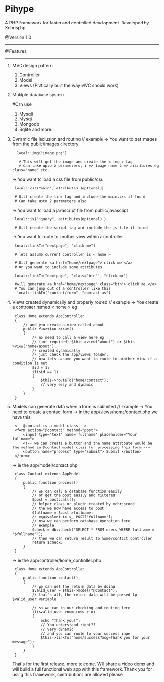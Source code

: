 <h1> Pihype </h1>
A PHP Framework for faster and controlled development.
Developed by Xchrisphp

@Version 1.0
************

@Features
*********

1. MVC design pattern
	
	1. Controller 
	2. Model
	3. Views
	(Pratically built the way MVC should work)

2. Multiple database system
	
	#Can use
	 1. Mysqli
	 2. Mysql
	 3. Mongodb
	 4. Sqlite
	and more..

3. Dynamic file inclusion and routing
	// example
	-> You want to get images from the public/images directory
		
		 local::img("image.png")
		  
		  # This will get the image and create the < img > tag
		  # Can take upto 2 parameters, 1 => image name 2 => attributes eg class="name" etc.

	-> You want to load a css file from public/css
		
		local::css("main", attributes (optional))
		
		# Will create the link tag and include the main.css if found
		# Can take upto 2 parameters also

	-> You want to load a javascript file from public/javascript
		
		local::js("jquery", attributes(optional) )
		
		# Will create the script tag and include the js file if found

	-> You want to route to another view within a controller 
		
		local::linkTo("nextpage", "click me")
		
		# lets assume current controller is < home >
		
		# Will generate <a href="home/nextpage"> click me </a>
		# Or you want to include some attributes
		
		local::linkTo("nextpage", 'class="btn"', "click me")
		
		#will generate <a href="home/nextpage" class="btn"> click me </a>
		# You can jump out of a controller like this
		 local::linkTo("contact/form", "contact us")

4. Views created dynamically and properly routed
	// example
	-> You create a controller named < home > eg

		class Home extends AppController
		{
			// and you create a view called about
			public function about()
			{
				// no need to call a view here eg
				// (not required) $this->view("about") or $this->view("home/about")
				// created dynamically
				// just check the app/views folder.
				// now lets assume you want to route to another view if a condition is met
				$id = 1;
				if($id == 1)
				{
					$this->routeTo("home/contact");
					// very easy and dynamic
				}
			}
		}

5. Models can generate data when a form is submited
	// example
	-> You need to create a contact form
	-> in the app/views/home/contact.php we have this

		<-- @contact is a model class -->
		<form action="@contact" method="post">
			<input type="text" name='fullname' placeholder="Your fullname">
			<!-- we can create a button and the name attribute would be the method in @contact model class for processing this form -->
			<button name="process" type="submit"> Submit </button>
		</form>

	-> in the app/model/contact.php

		class Contact extends AppModel
		{
			public function process()
			{
				// we can call a database function easily 
				// or get the post easily and filtered
				$post = post::all(); 
				// helper class or plugin created by xchriscode
				// the we now have access to post
				$fullname = $post->fullname;
				// equivalent to $_ POST['fullname'];
				// now we can perform database operation here
				// example
				$check = db::check("SELECT * FROM users WHERE fullname = '$fullname'");
				// then we can return result to home/contact controller
				return $check;
			}
		}

	-> in the app/controller/home_controller.php 

		class Home extends AppController
		{
			public function contact()
			{
				// we can get the return data by doing
				$valid_user = $this->model("@contact");
				// that's all, the return data will be passed tp $valid_user variable

				// so we can do our checking and routing here
				if($valid_user->num_rows > 0)
				{
					echo "Thank you!";
					// You understand right?? 
					// very dynamic 
					// and you can route to your success page
					$this->linkTo("home/success?msg=Thank you for your message");
				}
			}
		}
		

	That's for the first release, more to come.
	Will share a video demo and will build a full functional web app with this framework.
	Thank you for using this framework, contributions are allowed please.

